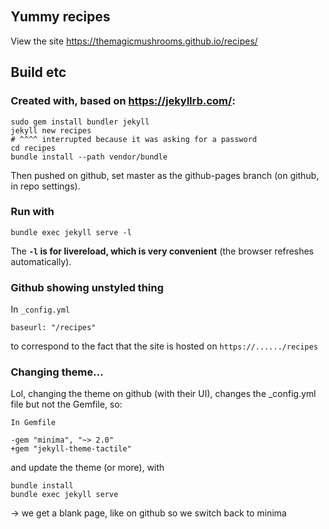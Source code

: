 <!-- styling, just for a better local live preview -->
<link rel="stylesheet" href="https://unpkg.com/picnic">
<style>body { margin: 2em; }</style>

## Yummy recipes

View the site <https://themagicmushrooms.github.io/recipes/>

## Build etc

### Created with, based on <https://jekyllrb.com/>:

~~~
sudo gem install bundler jekyll
jekyll new recipes
# ^^^^ interrupted because it was asking for a password
cd recipes
bundle install --path vendor/bundle
~~~

Then pushed on github, set master as the github-pages branch (on github, in repo settings).

### Run with

~~~
bundle exec jekyll serve -l
~~~

The **`-l` is for livereload, which is very convenient** (the browser refreshes automatically).

### Github showing unstyled thing

In `_config.yml`

~~~
baseurl: "/recipes"
~~~
to correspond to the fact that the site is hosted on `https://....../recipes`

### Changing theme...

Lol, changing the theme on github (with their UI), changes the _config.yml file but not the Gemfile, so:

~~~
In Gemfile

-gem "minima", "~> 2.0"
+gem "jekyll-theme-tactile"
~~~

and update the theme (or more), with

~~~
bundle install
bundle exec jekyll serve
~~~

-> we get a blank page, like on github
so we switch back to minima

